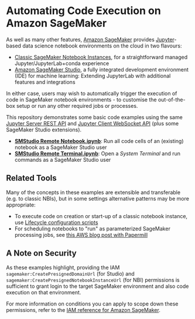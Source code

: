 # Automating Code Execution on Amazon SageMaker

As well as many other features, [Amazon SageMaker](https://aws.amazon.com/sagemaker/) provides [Jupyter](https://jupyter.org/)-based data science notebook environments on the cloud in two flavours:

- [Classic SageMaker Notebook Instances](https://docs.aws.amazon.com/sagemaker/latest/dg/nbi.html), for a straightforward managed Jupyter/JupyterLab+conda experience
- [Amazon SageMaker Studio](https://aws.amazon.com/sagemaker/studio/), a fully integrated development environment (IDE) for machine learning: Extending JupyterLab with additional features and integrations

In either case, users may wish to automatically trigger the execution of code in SageMaker notebook environments - to customise the out-of-the-box setup or run any other required jobs or processes.

This repository demonstrates some basic code examples using the same [Jupyter Server REST API](https://github.com/jupyter/jupyter/wiki/Jupyter-Notebook-Server-API) and [Jupyter Client WebSocket API](https://jupyter-client.readthedocs.io/en/stable/messaging.html#) (plus some SageMaker Studio extensions). 

- **[SMStudio Remote Notebook.ipynb](SMStudio%20Remote%20Notebook.ipynb)**: Run all code cells of an (existing) notebook as a SageMaker Studio user
- **[SMStudio Remote Terminal.ipynb](SMStudio%20Remote%20Terminal.ipynb)**: Open a *System Terminal* and run commands as a SageMaker Studio user


## Related Tools

Many of the concepts in these examples are extensible and transferable (e.g. to classic NBIs), but in some settings alternative patterns may be more appropriate:

- To execute code on creation or start-up of a classic notebook instance, use [Lifecycle configuration scripts](https://docs.aws.amazon.com/sagemaker/latest/dg/notebook-lifecycle-config.html)
- For scheduling notebooks to "run" as parameterized SageMaker processing jobs, see [this AWS blog post with Papermill](https://aws.amazon.com/blogs/machine-learning/scheduling-jupyter-notebooks-on-sagemaker-ephemeral-instances/)


## A Note on Security

As these examples highlight, providing the IAM `sagemaker:CreatePresignedDomainUrl` (for Studio) and `sagemaker:CreatePresignedNotebookInstanceUrl` (for NBI) permissions is sufficient to grant login to the target SageMaker environment and also code execution on that environment.

For more information on conditions you can apply to scope down these permissions, refer to the [IAM reference for Amazon SageMaker](https://docs.aws.amazon.com/service-authorization/latest/reference/list_amazonsagemaker.html).
